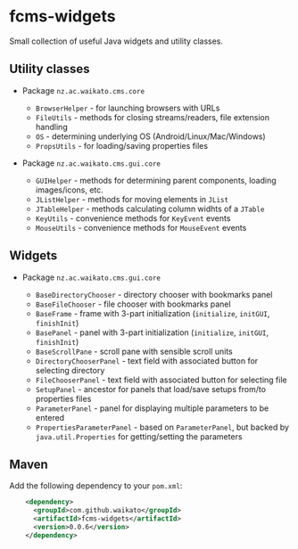 # fcms-widgets

Small collection of useful Java widgets and utility classes.

## Utility classes

* Package `nz.ac.waikato.cms.core`

  * `BrowserHelper` - for launching browsers with URLs
  * `FileUtils` - methods for closing streams/readers, file extension handling
  * `OS` - determining underlying OS (Android/Linux/Mac/Windows)
  * `PropsUtils` - for loading/saving properties files
  
* Package `nz.ac.waikato.cms.gui.core`

  * `GUIHelper` - methods for determining parent components, loading images/icons, etc.
  * `JListHelper` - methods for moving elements in `JList`
  * `JTableHelper` - methods calculating column widhts of a `JTable`
  * `KeyUtils` - convenience methods for `KeyEvent` events
  * `MouseUtils` - convenience methods for `MouseEvent` events

## Widgets

* Package `nz.ac.waikato.cms.gui.core`

  * `BaseDirectoryChooser` - directory chooser with bookmarks panel  
  * `BaseFileChooser` - file chooser with bookmarks panel
  * `BaseFrame` - frame with 3-part initialization (`initialize`, `initGUI`, `finishInit`)
  * `BasePanel` - panel with 3-part initialization (`initialize`, `initGUI`, `finishInit`)
  * `BaseScrollPane` - scroll pane with sensible scroll units
  * `DirectoryChooserPanel` - text field with associated button for selecting directory
  * `FileChooserPanel` - text field with associated button for selecting file
  * `SetupPanel` - ancestor for panels that load/save setups from/to properties files
  * `ParameterPanel` - panel for displaying multiple parameters to be entered
  * `PropertiesParameterPanel` - based on `ParameterPanel`, but backed by `java.util.Properties` 
    for getting/setting the parameters
  
## Maven

Add the following dependency to your `pom.xml`:

```xml
    <dependency>
      <groupId>com.github.waikato</groupId>
      <artifactId>fcms-widgets</artifactId>
      <version>0.0.6</version>
    </dependency>
```